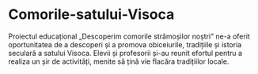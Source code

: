 # Comorile-satului-Visoca
Proiectul educațional „Descoperim comorile strămoșilor noștri” ne-a oferit oportunitatea de a descoperi și a promova obiceiurile, tradițiile și istoria seculară a satului Visoca. Elevii și profesorii și-au reunit efortul pentru a realiza un șir de activități, menite să țină vie flacăra tradițiilor locale.
